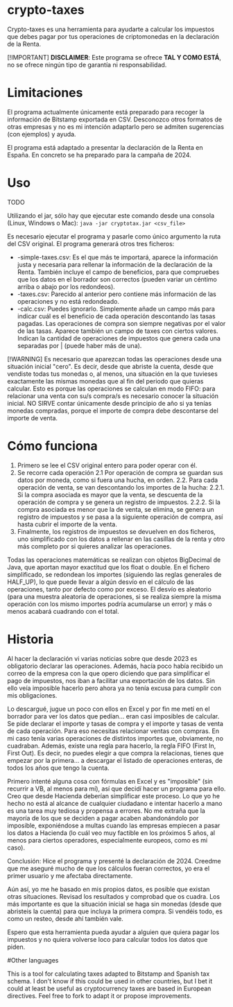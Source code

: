 # crypto-taxes

Crypto-taxes es una herramienta para ayudarte a calcular los impuestos que debes pagar por tus operaciones de criptomonedas en la declaración de la Renta.

[!IMPORTANT]
**DISCLAIMER**: Este programa se ofrece **TAL Y COMO ESTÁ**, no se ofrece ningún tipo de garantía ni responsabilidad.

# Limitaciones

El programa actualmente únicamente está preparado para recoger la información de Bitstamp exportada en CSV. Desconozco otros formatos de otras empresas y no es mi intención adaptarlo pero se admiten sugerencias (con ejemplos) y ayuda.

El programa está adaptado a presentar la declaración de la Renta en España. En concreto se ha preparado para la campaña de 2024.

# Uso

TODO

Utilizando el jar, sólo hay que ejecutar este comando desde una consola (Linux, Windows o Mac):
`java -jar cryptotax.jar <csv_file>`

Es necesario ejecutar el programa y pasarle como único argumento la ruta del CSV original. El programa generará otros tres ficheros:

- <original>-simple-taxes.csv: Es el que más te importará, aparece la información justa y necesaria para rellenar la información de la declaración de la Renta. También incluye el campo de beneficios, para que compruebes que los datos en el borrador son correctos (pueden variar un céntimo arriba o abajo por los redondeos).
- <original>-taxes.csv: Parecido al anterior pero contiene más información de las operaciones y no está redondeado.
- <original>-calc.csv: Puedes ignorarlo. Simplemente añade un campo más para indicar cuál es el beneficio de cada operación descontando las tasas pagadas. Las operaciones de compra son siempre negativas por el valor de las tasas. Aparece también un campo de taxes con ciertos valores. Indican la cantidad de operaciones de impuestos que genera cada una separadas por | (puede haber más de una).

[!WARNING]
Es necesario que aparezcan todas las operaciones desde una situación inicial "cero". Es decir, desde que abriste la cuenta, desde que vendiste todas tus monedas o, al menos, una situación en la que tuvieses exactamente las mismas monedas que al fin del periodo que quieras calcular. Esto es porque las operaciones se calculan en modo FIFO: para relacionar una venta con su/s compra/s es necesario conocer la situación inicial. NO SIRVE contar únicamente desde principio de año si ya tenías monedas compradas, porque el importe de compra debe descontarse del importe de venta.

# Cómo funciona

1. Primero se lee el CSV original entero para poder operar con él.
2. Se recorre cada operación
	2.1 Por operación de compra se guardan sus datos por moneda, como si fuera una hucha, en orden.
	2.2. Para cada operación de venta, se van descontando los importes de la hucha:
		2.2.1. Si la compra asociada es mayor que la venta, se descuenta de la operación de compra y se genera un registro de impuestos.
		2.2.2. Si la compra asociada es menor que la de venta, se elimina, se genera un registro de impuestos y se pasa a la siguiente operación de compra, así hasta cubrir el importe de la venta.
3. Finalmente, los registros de impuestos se devuelven en dos ficheros, uno simplificado con los datos a rellenar en las casillas de la renta y otro más completo por si quieres analizar las operaciones.

Todas las operaciones matemáticas se realizan con objetos BigDecimal de Java, que aportan mayor exactitud que los float o double.
En el fichero simplificado, se redondean los importes (siguiendo las reglas generales de HALF_UP), lo que puede llevar a algún desvío en el cálculo de las operaciones, tanto por defecto como por exceso. El desvío es aleatorio (para una muestra aleatoria de operaciones, si se realiza siempre la misma operación con los mismo importes podría acumularse un error) y más o menos acabará cuadrando con el total.

# Historia

Al hacer la declaración vi varias noticias sobre que desde 2023 es obligatorio declarar las operaciones. 
Además, hacía poco había recibido un correo de la empresa con la que opero diciendo que para simplificar el pago de impuestos, nos iban a facilitar una exportación de los datos. Sin ello veía imposible hacerlo pero ahora ya no tenía excusa para cumplir con mis obligaciones.

Lo descargué, jugue un poco con ellos en Excel y por fin me metí en el borrador para ver los datos que pedían... eran casi imposibles de calcular. Se pide declarar el importe y tasas de compra y el importe y tasas de venta de cada operación. Para eso necesitas relacionar ventas con compras. En mi caso tenía varias operaciones de distintos importes que, obviamente, no cuadraban. Además, existe una regla para hacerlo, la regla FIFO (First In, First Out). Es decir, no puedes elegir a que compra la relacionas, tienes que empezar por la primera... a descargar el listado de operaciones enteras, de todos los años que tengo la cuenta.

Primero intenté alguna cosa con fórmulas en Excel y es "imposible" (sin recurrir a VB, al menos para mí), así que decidí hacer un programa para ello. Creo que desde Hacienda deberían simplificar este proceso. Lo que yo he hecho no está al alcance de cualquier ciudadano e intentar hacerlo a mano es una tarea muy tediosa y propensa a errores. No me extraña que la mayoría de los que se deciden a pagar acaben abandonándolo por imposible, exponiéndose a multas cuando las empresas empiecen a pasar los datos a Hacienda (lo cuál veo muy factible en los próximos 5 años, al menos para ciertos operadores, especialmente europeos, como es mi caso).

Conclusión: Hice el programa y presenté la declaración de 2024. Creedme que me aseguré mucho de que los cálculos fueran correctos, yo era el primer usuario y me afectaba directamente.

Aún así, yo me he basado en mis propios datos, es posible que existan otras situaciones. Revisad los resultados y comprobad que os cuadra. Los más importante es que la situación inicial se haga sin monedas (desde que abristeis la cuenta) para que incluya la primera compra. Si vendéis todo, es como un resteo, desde ahí también vale.

Espero que esta herramienta pueda ayudar a alguien que quiera pagar los impuestos y no quiera volverse loco para calcular todos los datos que piden.


#Other languages

This is a tool for calculating taxes adapted to Bitstamp and Spanish tax schema. I don't know if this could be used in other countries, but I bet it could at least be useful as cryptocurrency taxes are based in European directives. Feel free to fork to adapt it or propose improvements.
